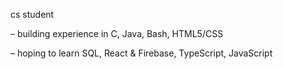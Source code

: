 cs student


– building experience in C, Java, Bash, HTML5/CSS

– hoping to learn SQL, React & Firebase, TypeScript, JavaScript

